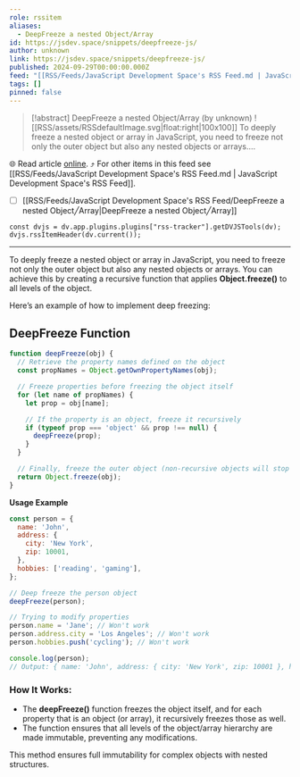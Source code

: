 ```yaml
---
role: rssitem
aliases:
  - DeepFreeze a nested Object/Array
id: https://jsdev.space/snippets/deepfreeze-js/
author: unknown
link: https://jsdev.space/snippets/deepfreeze-js/
published: 2024-09-29T00:00:00.000Z
feed: "[[RSS/Feeds/JavaScript Development Space's RSS Feed.md | JavaScript Development Space's RSS Feed]]"
tags: []
pinned: false
---
```


> [!abstract] DeepFreeze a nested Object/Array (by unknown)
> ![[RSS/assets/RSSdefaultImage.svg|float:right|100x100]] To deeply freeze a nested object or array in JavaScript, you need to freeze not only the outer object but also any nested objects or arrays.…

🌐 Read article [online](https://jsdev.space/snippets/deepfreeze-js/). ⤴ For other items in this feed see [[RSS/Feeds/JavaScript Development Space's RSS Feed.md | JavaScript Development Space's RSS Feed]].

- [ ] [[RSS/Feeds/JavaScript Development Space's RSS Feed/DeepFreeze a nested Object╱Array|DeepFreeze a nested Object╱Array]]

~~~dataviewjs
const dvjs = dv.app.plugins.plugins["rss-tracker"].getDVJSTools(dv);
dvjs.rssItemHeader(dv.current());
~~~

- - -

To deeply freeze a nested object or array in JavaScript, you need to freeze not only the outer
object but also any nested objects or arrays. You can achieve this by creating a recursive function
that applies **Object.freeze()** to all levels of the object.

Here’s an example of how to implement deep freezing:

## DeepFreeze Function

```js
function deepFreeze(obj) {
  // Retrieve the property names defined on the object
  const propNames = Object.getOwnPropertyNames(obj);

  // Freeze properties before freezing the object itself
  for (let name of propNames) {
    let prop = obj[name];

    // If the property is an object, freeze it recursively
    if (typeof prop === 'object' && prop !== null) {
      deepFreeze(prop);
    }
  }

  // Finally, freeze the outer object (non-recursive objects will stop here)
  return Object.freeze(obj);
}
```

**Usage Example**

```js
const person = {
  name: 'John',
  address: {
    city: 'New York',
    zip: 10001,
  },
  hobbies: ['reading', 'gaming'],
};

// Deep freeze the person object
deepFreeze(person);

// Trying to modify properties
person.name = 'Jane'; // Won't work
person.address.city = 'Los Angeles'; // Won't work
person.hobbies.push('cycling'); // Won't work

console.log(person);
// Output: { name: 'John', address: { city: 'New York', zip: 10001 }, hobbies: [ 'reading', 'gaming' ] }
```

### How It Works:

- The **deepFreeze()** function freezes the object itself, and for each property that is an object
  (or array), it recursively freezes those as well.
- The function ensures that all levels of the object/array hierarchy are made immutable, preventing
  any modifications.

This method ensures full immutability for complex objects with nested structures.
